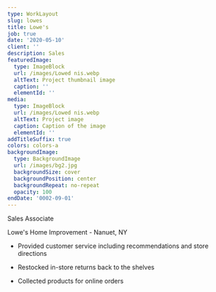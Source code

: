 ```yaml
---
type: WorkLayout
slug: lowes
title: Lowe's
job: true
date: '2020-05-10'
client: ''
description: Sales
featuredImage:
  type: ImageBlock
  url: /images/Lowed nis.webp
  altText: Project thumbnail image
  caption: ''
  elementId: ''
media:
  type: ImageBlock
  url: /images/Lowed nis.webp
  altText: Project image
  caption: Caption of the image
  elementId: ''
addTitleSuffix: true
colors: colors-a
backgroundImage:
  type: BackgroundImage
  url: /images/bg2.jpg
  backgroundSize: cover
  backgroundPosition: center
  backgroundRepeat: no-repeat
  opacity: 100
endDate: '0002-09-01'
---
```


Sales Associate

Lowe's Home Improvement - Nanuet, NY

- Provided customer service including recommendations and store directions

- Restocked in-store returns back to the shelves

- Collected products for online orders
